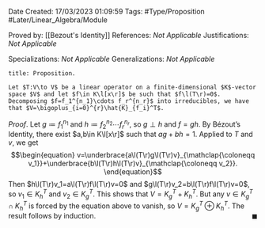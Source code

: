 <div class="topSpace"></div>

Date Created: 17/03/2023 01:09:59
Tags: #Type/Proposition #Later/Linear_Algebra/Module

Proved by: [[Bezout's Identity]]
References: _Not Applicable_
Justifications: _Not Applicable_

Specializations: _Not Applicable_
Generalizations: _Not Applicable_

``` ad-Proposition
title: Proposition.

Let $T:V\to V$ be a linear operator on a finite-dimensional $K$-vector space $V$ and let $f\in K\l[x\r]$ be such that $f\l(T\r)=0$. Decomposing $f=f_1^{n_1}\cdots f_r^{n_r}$ into irreducibles, we have that $V=\bigoplus_{i=0}^{r}\hat{K}_{f_i}^T$.

```

_Proof_. Let $g\coloneqq f_1^{n_1}$ and $h\coloneqq f_2^{n_2}\cdots f_r^{n_r}$, so $g\perp h$ and $f=gh$. By Bézout$\textrm{'}$s Identity, there exist $a,b\in K\l[x\r]$ such that $ag+bh=1$. Applied to $T$ and $v$, we get
$$\begin{equation}
    v=\underbrace{a\l(T\r)g\l(T\r)v}_{\mathclap{\coloneqq v_1}}+\underbrace{b\l(T\r)h\l(T\r)v}_{\mathclap{\coloneqq v_2}}.
\end{equation}$$
Then $h\l(T\r)v_1=a\l(T\r)f\l(T\r)v=0$ and $g\l(T\r)v_2=b\l(T\r)f\l(T\r)v=0$, so $v_1\in K_h^T$ and $v_2\in K_g^T$. This shows that $V=K_g^T+K_h^T$. But any $v\in K_g^T\cap K_h^T$ is forced by the equation above to vanish, so $V=K_g^T\oplus K_h^T$. The result follows by induction.<span style="float:right;">$\blacksquare$</span>
